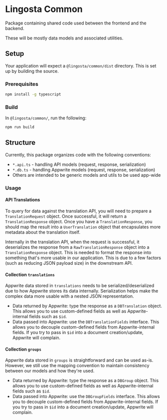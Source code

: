 # Lingosta Common
Package containing shared code used between the frontend and the backend.

These will be mostly data models and associated utilities.

## Setup
Your application will expect a `@lingosta/common/dist` directory. This is set up by building the source.

### Prerequisites
```bash
npm install -g typescript
```

### Build
In `@lingosta/common/`, run the following:
```bash
npm run build
```

## Structure
Currently, this package organizes code with the following conventions:
- `*.api.ts` - handling API models (request, response, serialization)
- `*.db.ts` - handling Appwrite models (request, response, serialization)
- Others are intended to be generic models and utils to be used app-wide

### Usage
#### API Translations
To query for data against the translation API, you will need to prepare a `TranslationRequest` object. Once successful, it will return a `TranslationResponse` object. Once you have a `TranslationResponse`, you should map the result into a `UserTranslation` object that encapsulates more metadata about the translation itself.

Internally in the translation API, when the request is successful, it deserializes the response from a `RawTranslationResponse` object into a `TranslationResponse` object. This is needed to format the response into something that's more usable in our application. This is due to a few factors (such as reducing JSON payload size) in the downstream API.

#### Collection `translations`
Appwrite data stored in `translations` needs to be serialized/deserialized due to how Appwrite stores its data internally. Serialization helps make the complex data more usable with a nested JSON representation.
- Data returned by Appwrite: type the response as a `DBTranslation` object. This allows you to use custom-defined fields as well as Appwrite-internal fields such as `$id`.
- Data passed into Appwrite: use the `DBTranslationFields` interface. This allows you to decouple custom-defined fields from Appwrite-internal fields. If you try to pass in `$id` into a document creation/update, Appwrite will complain.

#### Collection `groups`
Appwrite data stored in `groups` is straightforward and can be used as-is. However, we still use the mapping convention to maintain consistency between our models and how they're used.

- Data returned by Appwrite: type the response as a `DBGroup` object. This allows you to use custom-defined fields as well as Appwrite-internal fields such as `$id`.
- Data passed into Appwrite: use the `DBGroupFields` interface. This allows you to decouple custom-defined fields from Appwrite-internal fields. If you try to pass in `$id` into a document creation/update, Appwrite will complain.

